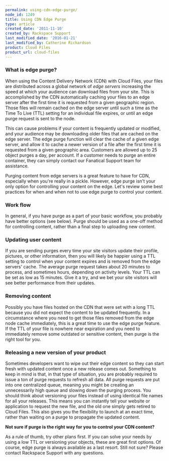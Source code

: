```yaml
---
permalink: using-cdn-edge-purge/
node_id: 1249
title: Using CDN Edge Purge
type: article
created_date: '2011-11-10'
created_by: Rackspace Support
last_modified_date: '2016-01-21'
last_modified_by: Catherine Richardson
product: Cloud Files
product_url: cloud-files
---
```


### What is edge purge?

When using the Content Delivery Network (CDN) with Cloud Files, your
files are distributed across a global network of *edge
servers* increasing the speed at which your audience can download files
from your site. This is accomplished by the CDN automatically caching
your files to an edge server after the first time it is requested from a
given geographic region. Those files will remain cached on the edge
server until such a time as the Time To Live (TTL) setting for an
individual file expires, or until an edge purge request is sent to the
node.

This can cause problems if your content is frequently updated or
modified, and your audience may be downloading older files that are
cached on the edge server. The edge purge function will clear the cache
of a given edge server, and allow it to cache a newer version of a file
after the first time it is requested from a given geographic area.
Customers are allowed up to 25 object purges a day, per account. If a
customer needs to purge an entire container, they can simply contact our
Fanatical Support team for assistance.

Purging content from edge servers is a great feature to have for CDN,
especially when you're really in a pickle. However, edge purge isn't
your only option for controlling your content on the edge. Let's review
some best practices for when and when not to use edge purge to control
your content.

### Work flow

In general, if you have purge as a part of your basic workflow, you
probably have better options (see below). Purge should be used as a
one-off method for controlling content, rather than a final step to
uploading new content.

### Updating user content

If you are sending purges every time your site visitors update their
profile, pictures, or other information, then you will likely be happier
using a TTL setting to control when your content expires and is removed
from the edge servers' cache.  The average purge request takes about 20
minutes to process, and sometimes hours, depending on activity levels.
Your TTL can be set as low as 15 minutes.  Give it a try, and we bet
your site visitors will see better performance from their updates.

### Removing content

Possibly you have files hosted on the CDN that were set with a long TTL
because you did not expect the content to be updated frequently.  In a
circumstance where you need to get those files removed from the edge
node cache immediately, this is a great time to use the edge purge
feature.  If the TTL of your file is nowhere near expiration and you
need to immediately remove some outdated or sensitive content, then
purge is the right tool for you.

### Releasing a new version of your product

Sometimes developers want to wipe out their edge content so they can
start fresh with updated content once a new release comes out.
Something to keep in mind is that, in that type of situation, you are
probably required to issue a ton of purge requests to refresh all data.
All purge requests are put into one centralized queue, meaning you
might be creating an unnecessarily high queue and slowing down the
purging process. You should think about versioning your files instead
of using identical file names for all your releases. This means you can
instantly tell your website or application to request the new file, and
the old one simply gets retired to Cloud Files. This also gives you the
flexibility to launch at an exact time, rather than waiting on a purge
to propagate the updated content.

**Not sure if purge is the right way for you to control your CDN content?**

As a rule of thumb, try other plans first. If you can solve your needs
by using a low TTL or versioning your objects, these are great first
options. Of course, edge purge is always available as a last resort.
Still not sure?  Please contact Rackspace Support with any questions.
